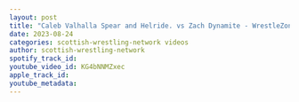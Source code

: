```yaml
---
layout: post
title: "Caleb Valhalla Spear and Helride. vs Zach Dynamite - WrestleZone Battle of the Nations 2023"
date: 2023-08-24
categories: scottish-wrestling-network videos
author: scottish-wrestling-network
spotify_track_id: 
youtube_video_id: KG4bNNMZxec
apple_track_id: 
youtube_metadata: 
---
```

